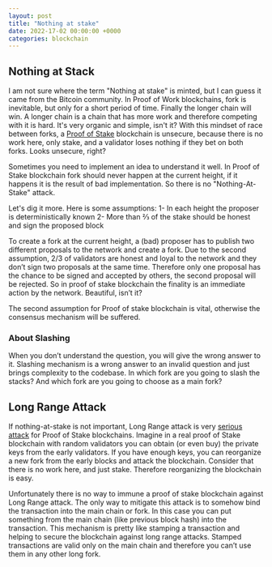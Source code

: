```yaml
---
layout: post
title: "Nothing at stake"
date: 2022-17-02 00:00:00 +0000
categories: blockchain
---
```


## Nothing at Stack

I am not sure where the term "Nothing at stake" is minted, but I can guess it came from the Bitcoin community.
In Proof of Work blockchains, fork is inevitable, but only for a short period of time. Finally the longer chain will win.
A longer chain is a chain that has more work and therefore competing with it is hard. It's very organic and simple, isn't it?
With this mindset of race between forks, a [Proof of Stake](https://bitcointalk.org/index.php?topic=27787.0) blockchain is unsecure, because there is no work here, only stake, and a validator loses nothing if they bet on both forks. Looks unsecure, right?

Sometimes you need to implement an idea to understand it well. In Proof of Stake blockchain fork should never happen at the current height, if it happens it is the result of bad implementation. So there is no "Nothing-At-Stake" attack.

Let's dig it more. Here is some assumptions:
1- In each height the proposer is deterministically known
2- More than ⅔ of the stake should be honest and sign the proposed block

To create a fork at the current height, a (bad) proposer has to publish two different proposals to the network and create a fork.
Due to the second assumption, 2/3 of validators are honest and loyal to the network and they don’t sign two proposals at the same time. Therefore only one proposal has the chance to be signed and accepted by others, the second proposal will be rejected. So in proof of stake blockchain the finality is an immediate action by the network. Beautiful, isn’t it?

The second assumption for Proof of stake blockchain is vital, otherwise the consensus mechanism will be suffered.

### About Slashing

When you don’t understand the question, you will give the wrong answer to it. Slashing mechanism is a wrong answer to an invalid question and just brings complexity to the codebase. In which fork are you going to slash the stacks? And which fork are you going to choose as a main fork?

## Long Range Attack

If nothing-at-stake is not important, Long Range attack is very [serious attack](https://bitcointalk.org/index.php?topic=1382241.0) for Proof of Stake blockchains. Imagine in a real proof of Stake blockchain with random validators you can obtain (or even buy) the private keys from the early validators. If you have enough keys, you can reorganize a new fork from the early blocks and attack the blockchain. Consider that there is no work here, and just stake. Therefore reorganizing the blockchain is easy.

Unfortunately there is no way to immune a proof of stake blockchain against Long Range attack. The only way to mitigate this attack is to somehow bind the transaction into the main chain or fork. In this case you can put something from the main chain (like previous block hash) into the transaction. This mechanism is pretty like stamping a transaction and helping to secure the blockchain against long range attacks. Stamped transactions are valid only on the main chain and therefore you can’t use them in any other long fork.
